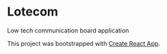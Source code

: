 # Lotecom
Low tech communication board application

This project was bootstrapped with [Create React App](https://github.com/facebookincubator/create-react-app).